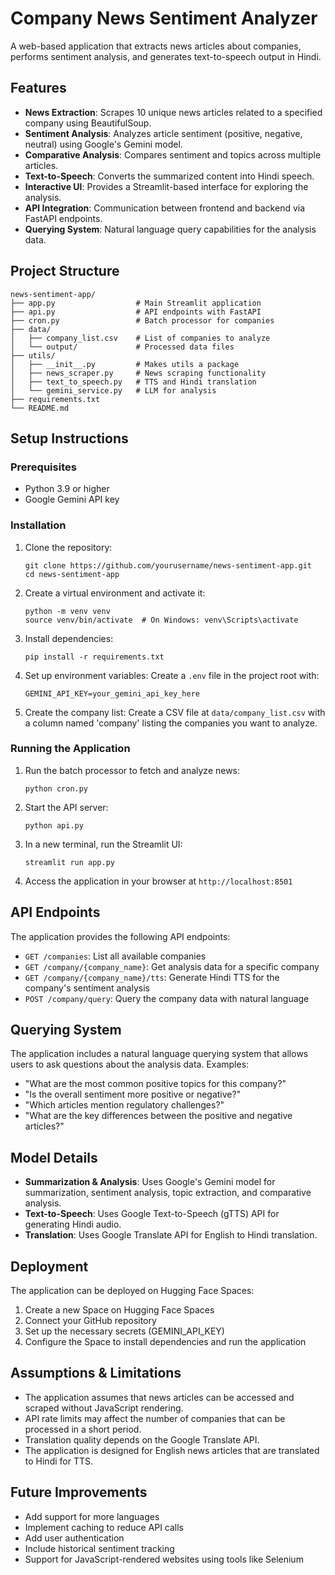 # Company News Sentiment Analyzer

A web-based application that extracts news articles about companies, performs sentiment analysis, and generates text-to-speech output in Hindi.

## Features

- **News Extraction**: Scrapes 10 unique news articles related to a specified company using BeautifulSoup.
- **Sentiment Analysis**: Analyzes article sentiment (positive, negative, neutral) using Google's Gemini model.
- **Comparative Analysis**: Compares sentiment and topics across multiple articles.
- **Text-to-Speech**: Converts the summarized content into Hindi speech.
- **Interactive UI**: Provides a Streamlit-based interface for exploring the analysis.
- **API Integration**: Communication between frontend and backend via FastAPI endpoints.
- **Querying System**: Natural language query capabilities for the analysis data.

## Project Structure

```
news-sentiment-app/
├── app.py                  # Main Streamlit application
├── api.py                  # API endpoints with FastAPI
├── cron.py                 # Batch processor for companies
├── data/
│   ├── company_list.csv    # List of companies to analyze
│   └── output/             # Processed data files
├── utils/
│   ├── __init__.py         # Makes utils a package
│   ├── news_scraper.py     # News scraping functionality
│   ├── text_to_speech.py   # TTS and Hindi translation
│   └── gemini_service.py   # LLM for analysis
├── requirements.txt
└── README.md
```

## Setup Instructions

### Prerequisites

- Python 3.9 or higher
- Google Gemini API key

### Installation

1. Clone the repository:
   ```
   git clone https://github.com/yourusername/news-sentiment-app.git
   cd news-sentiment-app
   ```

2. Create a virtual environment and activate it:
   ```
   python -m venv venv
   source venv/bin/activate  # On Windows: venv\Scripts\activate
   ```

3. Install dependencies:
   ```
   pip install -r requirements.txt
   ```

4. Set up environment variables:
   Create a `.env` file in the project root with:
   ```
   GEMINI_API_KEY=your_gemini_api_key_here
   ```

5. Create the company list:
   Create a CSV file at `data/company_list.csv` with a column named 'company' listing the companies you want to analyze.

### Running the Application

1. Run the batch processor to fetch and analyze news:
   ```
   python cron.py
   ```

2. Start the API server:
   ```
   python api.py
   ```

3. In a new terminal, run the Streamlit UI:
   ```
   streamlit run app.py
   ```

4. Access the application in your browser at `http://localhost:8501`

## API Endpoints

The application provides the following API endpoints:

- `GET /companies`: List all available companies
- `GET /company/{company_name}`: Get analysis data for a specific company
- `GET /company/{company_name}/tts`: Generate Hindi TTS for the company's sentiment analysis
- `POST /company/query`: Query the company data with natural language

## Querying System

The application includes a natural language querying system that allows users to ask questions about the analysis data. Examples:

- "What are the most common positive topics for this company?"
- "Is the overall sentiment more positive or negative?"
- "Which articles mention regulatory challenges?"
- "What are the key differences between the positive and negative articles?"

## Model Details

- **Summarization & Analysis**: Uses Google's Gemini model for summarization, sentiment analysis, topic extraction, and comparative analysis.
- **Text-to-Speech**: Uses Google Text-to-Speech (gTTS) API for generating Hindi audio.
- **Translation**: Uses Google Translate API for English to Hindi translation.

## Deployment

The application can be deployed on Hugging Face Spaces:

1. Create a new Space on Hugging Face Spaces
2. Connect your GitHub repository
3. Set up the necessary secrets (GEMINI_API_KEY)
4. Configure the Space to install dependencies and run the application

## Assumptions & Limitations

- The application assumes that news articles can be accessed and scraped without JavaScript rendering.
- API rate limits may affect the number of companies that can be processed in a short period.
- Translation quality depends on the Google Translate API.
- The application is designed for English news articles that are translated to Hindi for TTS.

## Future Improvements

- Add support for more languages
- Implement caching to reduce API calls
- Add user authentication
- Include historical sentiment tracking
- Support for JavaScript-rendered websites using tools like Selenium